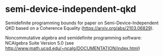 # semi-device-independent-qkd
Semidefinite programming bounds for paper on Semi-Device-Independent QKD based on a Coherence Equality (https://arxiv.org/abs/2103.06829).

Noncommutative algebra and semidefinite programming software:
NCAlgebra Suite Version 5.0 (see http://www.math.ucsd.edu/~ncalg/DOCUMENTATION/index.html)
